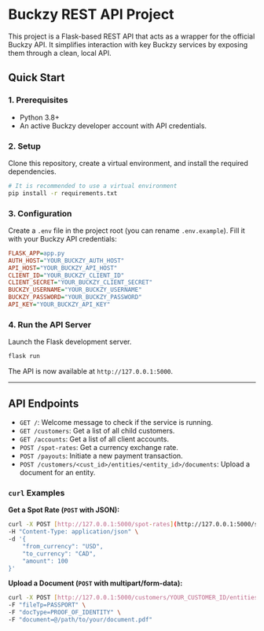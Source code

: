 # Buckzy REST API Project

This project is a Flask-based REST API that acts as a wrapper for the official Buckzy API. It simplifies interaction with key Buckzy services by exposing them through a clean, local API.

## Quick Start

### 1. Prerequisites
* Python 3.8+
* An active Buckzy developer account with API credentials.

### 2. Setup
Clone this repository, create a virtual environment, and install the required dependencies.

```bash
# It is recommended to use a virtual environment
pip install -r requirements.txt
```

### 3. Configuration
Create a `.env` file in the project root (you can rename `.env.example`). Fill it with your Buckzy API credentials:

```ini
FLASK_APP=app.py
AUTH_HOST="YOUR_BUCKZY_AUTH_HOST"
API_HOST="YOUR_BUCKZY_API_HOST"
CLIENT_ID="YOUR_BUCKZY_CLIENT_ID"
CLIENT_SECRET="YOUR_BUCKZY_CLIENT_SECRET"
BUCKZY_USERNAME="YOUR_BUCKZY_USERNAME"
BUCKZY_PASSWORD="YOUR_BUCKZY_PASSWORD"
API_KEY="YOUR_BUCKZY_API_KEY"
```

### 4. Run the API Server
Launch the Flask development server.

```bash
flask run
```
The API is now available at `http://127.0.0.1:5000`.

---

## API Endpoints

* `GET /`: Welcome message to check if the service is running.
* `GET /customers`: Get a list of all child customers.
* `GET /accounts`: Get a list of all client accounts.
* `POST /spot-rates`: Get a currency exchange rate.
* `POST /payouts`: Initiate a new payment transaction.
* `POST /customers/<cust_id>/entities/<entity_id>/documents`: Upload a document for an entity.

### `curl` Examples

**Get a Spot Rate (`POST` with JSON):**
```bash
curl -X POST [http://127.0.0.1:5000/spot-rates](http://127.0.0.1:5000/spot-rates) \
-H "Content-Type: application/json" \
-d '{
    "from_currency": "USD",
    "to_currency": "CAD",
    "amount": 100
}'
```

**Upload a Document (`POST` with multipart/form-data):**
```bash
curl -X POST [http://127.0.0.1:5000/customers/YOUR_CUSTOMER_ID/entities/YOUR_ENTITY_ID/documents](http://127.0.0.1:5000/customers/YOUR_CUSTOMER_ID/entities/YOUR_ENTITY_ID/documents) \
-F "fileTp=PASSPORT" \
-F "docType=PROOF_OF_IDENTITY" \
-F "document=@/path/to/your/document.pdf"